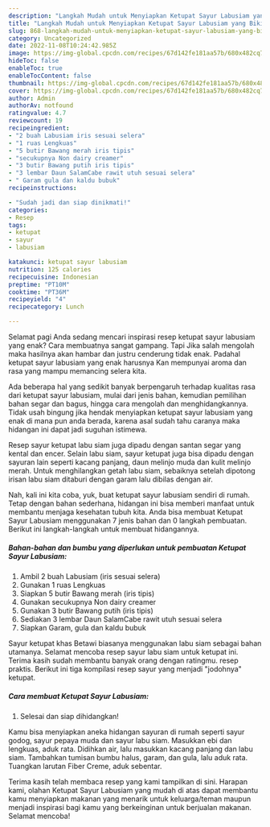 ```yaml
---
description: "Langkah Mudah untuk Menyiapkan Ketupat Sayur Labusiam yang Bikin Ngiler, Buat Buka Puasa}"
title: "Langkah Mudah untuk Menyiapkan Ketupat Sayur Labusiam yang Bikin Ngiler, Buat Buka Puasa}"
slug: 868-langkah-mudah-untuk-menyiapkan-ketupat-sayur-labusiam-yang-bikin-ngiler-buat-buka-puasa
category: Uncategorized
date: 2022-11-08T10:24:42.985Z
image: https://img-global.cpcdn.com/recipes/67d142fe181aa57b/680x482cq70/ketupat-sayur-labusiam-foto-resep-utama.jpg
hideToc: false
enableToc: true
enableTocContent: false
thumbnail: https://img-global.cpcdn.com/recipes/67d142fe181aa57b/680x482cq70/ketupat-sayur-labusiam-foto-resep-utama.jpg
cover: https://img-global.cpcdn.com/recipes/67d142fe181aa57b/680x482cq70/ketupat-sayur-labusiam-foto-resep-utama.jpg
author: Admin
authorAv: notfound
ratingvalue: 4.7
reviewcount: 19
recipeingredient:
- "2 buah Labusiam iris sesuai selera"
- "1 ruas Lengkuas"
- "5 butir Bawang merah iris tipis"
- "secukupnya Non dairy creamer"
- "3 butir Bawang putih iris tipis"
- "3 lembar Daun SalamCabe rawit utuh sesuai selera"
- " Garam gula dan kaldu bubuk"
recipeinstructions:

- "Sudah jadi dan siap dinikmati!"
categories:
- Resep
tags:
- ketupat
- sayur
- labusiam

katakunci: ketupat sayur labusiam 
nutrition: 125 calories
recipecuisine: Indonesian
preptime: "PT10M"
cooktime: "PT36M"
recipeyield: "4"
recipecategory: Lunch

---
```



Selamat pagi Anda sedang mencari inspirasi resep ketupat sayur labusiam yang enak? Cara membuatnya sangat gampang. Tapi Jika salah mengolah maka hasilnya akan hambar dan justru cenderung tidak enak. Padahal ketupat sayur labusiam yang enak harusnya Kan mempunyai aroma dan rasa yang mampu memancing selera kita.


Ada beberapa hal yang sedikit banyak berpengaruh terhadap kualitas rasa dari ketupat sayur labusiam, mulai dari jenis bahan, kemudian pemilihan bahan segar dan bagus, hingga cara mengolah dan menghidangkannya. Tidak usah bingung jika hendak menyiapkan ketupat sayur labusiam yang enak di mana pun anda berada, karena asal sudah tahu caranya maka hidangan ini dapat jadi suguhan istimewa.

Resep sayur ketupat labu siam juga dipadu dengan santan segar yang kental dan encer. Selain labu siam, sayur ketupat juga bisa dipadu dengan sayuran lain seperti kacang panjang, daun melinjo muda dan kulit melinjo merah. Untuk menghilangkan getah labu siam, sebaiknya setelah dipotong irisan labu siam ditaburi dengan garam lalu dibilas dengan air.


Nah, kali ini kita coba, yuk, buat ketupat sayur labusiam sendiri di rumah. Tetap dengan bahan sederhana, hidangan ini bisa memberi manfaat untuk membantu menjaga kesehatan tubuh kita. Anda bisa membuat Ketupat Sayur Labusiam menggunakan 7 jenis bahan dan 0 langkah pembuatan. Berikut ini langkah-langkah untuk membuat hidangannya.

<!--inarticleads1-->

##### Bahan-bahan dan bumbu yang diperlukan untuk pembuatan Ketupat Sayur Labusiam:

1. Ambil 2 buah Labusiam (iris sesuai selera)
1. Gunakan 1 ruas Lengkuas
1. Siapkan 5 butir Bawang merah (iris tipis)
1. Gunakan secukupnya Non dairy creamer
1. Gunakan 3 butir Bawang putih (iris tipis)
1. Sediakan 3 lembar Daun SalamCabe rawit utuh sesuai selera
1. Siapkan  Garam, gula dan kaldu bubuk


Sayur ketupat khas Betawi biasanya menggunakan labu siam sebagai bahan utamanya. Selamat mencoba resep sayur labu siam untuk ketupat ini. Terima kasih sudah membantu banyak orang dengan ratingmu. resep praktis. Berikut ini tiga kompilasi resep sayur yang menjadi &#34;jodohnya&#34; ketupat. 

<!--inarticleads2-->

##### Cara membuat Ketupat Sayur Labusiam:


1. Selesai dan siap dihidangkan!

Kamu bisa menyiapkan aneka hidangan sayuran di rumah seperti sayur godog, sayur pepaya muda dan sayur labu siam. Masukkan ebi dan lengkuas, aduk rata. Didihkan air, lalu masukkan kacang panjang dan labu siam. Tambahkan tumisan bumbu halus, garam, dan gula, lalu aduk rata. Tuangkan larutan Fiber Creme, aduk sebentar. 

Terima kasih telah membaca resep yang kami tampilkan di sini. Harapan kami, olahan Ketupat Sayur Labusiam yang mudah di atas dapat membantu kamu menyiapkan makanan yang menarik untuk keluarga/teman maupun menjadi inspirasi bagi kamu yang berkeinginan untuk berjualan makanan. Selamat mencoba!
